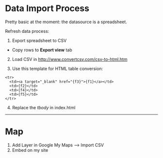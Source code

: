 Data Import Process
===================
Pretty basic at the moment: the datasource is a spreadsheet.

Refresh data process:

1. Export spreadsheet to CSV
 - Copy rows to **Export view** tab

2. Load CSV in http://www.convertcsv.com/csv-to-html.htm

3. Use this template for HTML table conversion:
```
<tr>
  <td><a target="_blank" href="{f3}">{f1}</a></td>
  <td>{f2}</td>
  <td>{f4}</td>
  <td>{f5}</td>
</tr>
```

4. Replace the *tbody* in index.html

----
Map
===

1. Add Layer in Google My Maps --> Import CSV
2. Embed on my site